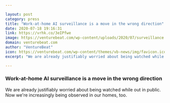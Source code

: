 ```yaml
---

layout: post
category: press
title: "Work-at-home AI surveillance is a move in the wrong direction"
date: 2020-07-18 19:16:31
link: https://vrhk.co/3eIPfwe
image: https://venturebeat.com/wp-content/uploads/2020/07/surveillance.jpg?w=1200&strip=all
domain: venturebeat.com
author: "VentureBeat"
icon: https://venturebeat.com/wp-content/themes/vb-news/img/favicon.ico
excerpt: "We are already justifiably worried about being watched while out in public. Now we're increasingly being observed in our homes, too."

---
```


### Work-at-home AI surveillance is a move in the wrong direction

We are already justifiably worried about being watched while out in public. Now we're increasingly being observed in our homes, too.